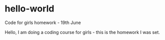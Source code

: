 # hello-world
Code for girls homework - 19th June

Hello, I am doing a coding course for girls - this is the homework I was set. 
